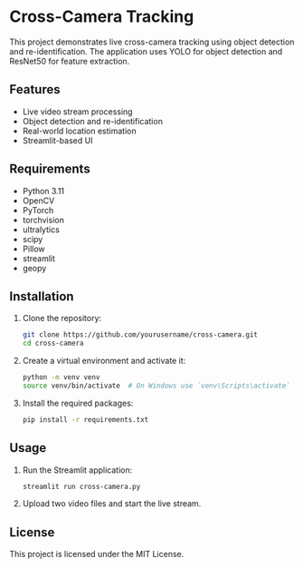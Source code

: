 # Cross-Camera Tracking

This project demonstrates live cross-camera tracking using object detection and re-identification. The application uses YOLO for object detection and ResNet50 for feature extraction.

## Features

- Live video stream processing
- Object detection and re-identification
- Real-world location estimation
- Streamlit-based UI

## Requirements

- Python 3.11
- OpenCV
- PyTorch
- torchvision
- ultralytics
- scipy
- Pillow
- streamlit
- geopy

## Installation

1. Clone the repository:
    ```sh
    git clone https://github.com/yourusername/cross-camera.git
    cd cross-camera
    ```

2. Create a virtual environment and activate it:
    ```sh
    python -m venv venv
    source venv/bin/activate  # On Windows use `venv\Scripts\activate`
    ```

3. Install the required packages:
    ```sh
    pip install -r requirements.txt
    ```

## Usage

1. Run the Streamlit application:
    ```sh
    streamlit run cross-camera.py
    ```

2. Upload two video files and start the live stream.

## License

This project is licensed under the MIT License.
```